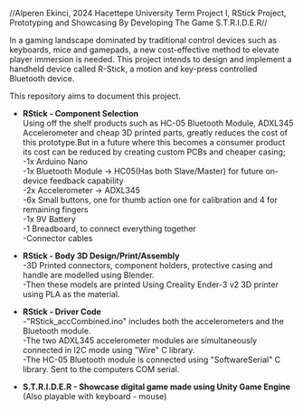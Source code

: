 //Alperen Ekinci, 2024 Hacettepe University Term Project I, RStick Project, Prototyping and Showcasing By Developing The Game S.T.R.I.D.E.R//

In a gaming landscape dominated by traditional control devices such as keyboards, mice and gamepads, a new cost-effective method to elevate player immersion is needed. This project intends to design and implement a handheld device called R-Stick, a motion and key-press controlled Bluetooth device.<br />

This repository aims to document this project.<br />

* **RStick - Component Selection**<br />
Using off the shelf products such as HC-05 Bluetooth Module, ADXL345 Accelerometer and cheap 3D printed parts, greatly reduces the cost of this prototype.But in a future where this becomes a consumer product its cost can be reduced by creating custom PCBs and cheaper casing;<br />
  	-1x Arduino Nano<br />
	-1x Bluetooth Module -> HC05(Has both Slave/Master) for future on-device feedback capability<br />
	-2x Accelerometer -> ADXL345<br />
	-6x Small buttons, one for thumb action one for calibration and 4 for remaining fingers<br />
	-1x 9V Battery<br />
	-1 Breadboard, to connect everything together<br />
	-Connector cables<br />

* **RStick - Body 3D Design/Print/Assembly**<br />
	-3D Printed connectors, component holders, protective casing and handle are modelled using Blender.<br />
	-Then these models are printed Using Creality Ender-3 v2 3D printer using PLA as the material.<br />

* **RStick - Driver Code**<br />
	-"RStick_accCombined.ino" includes both the accelerometers and the Bluetooth module.<br />
	-The two ADXL345 accelerometer modules are simultaneously connected in I2C mode using "Wire" C library.<br />
	-The HC-05 Bluetooth module is connected using "SoftwareSerial" C library. Sent to the computers COM serial.

* **S.T.R.I.D.E.R - Showcase digital game made using Unity Game Engine** (Also playable with keyboard - mouse)<br />
